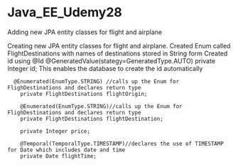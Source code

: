 # Java_EE_Udemy28
Adding new JPA entity classes for flight and airplane

Creating new JPA entity classes for flight and airplane. Created Enum called FlightDestinations with names of destinations stored in String form
Created id using 
      @Id
      @GeneratedValue(stategy=GeneratedType.AUTO)
      private Integer id;
This enables the database to create the id automatically

      @Enumerated(EnumType.STRING) //calls up the Enum for FlighDestinations and declares return type
	    private FlightDestinations flightOrigin;
	
	    @Enumerated(EnumType.STRING)//calls up the Enum for FlighDestinations and declares return type
	    private FlightDestinations flightDestination;
	
	    private Integer price;
	
	    @Temporal(TemporalType.TIMESTAMP)//declares the use of TIMESTAMP for Date which includes date and time
	    private Date flightTime;
      
      
